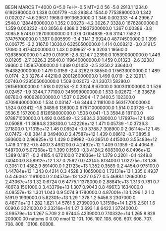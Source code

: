 BEGN
MARCS T=4000 G=5.0 FeH=-0.5 MT=2.0
                  56
-5.0 2913.1 1234.0 6192380000.0 1.338 0.001779 
-4.8 2938.4 1544.0 7753890000.0 1.342 0.002027 
-4.6 2967.1 1968.0 9913650000.0 1.346 0.002333 
-4.4 2996.7 2548.0 12844600000.0 1.352 0.00273 
-4.2 3026.7 3328.0 16762800000.0 1.359 0.003232 
-4.0 3056.6 4368.0 21937200000.0 1.367 0.00386 
-3.8 3085.8 5743.0 28703000000.0 1.376 0.004639 
-3.6 3114.1 7552.0 37475700000.0 1.387 0.005599 
-3.4 3141.3 9924.0 48774500000.0 1.399 0.006775 
-3.2 3167.0 13030.0 63250500000.0 1.414 0.008212 
-3.0 3191.5 17090.0 81764000000.0 1.43 0.009952 
-2.9 3203.1 19560.0 92836500000.0 1.439 0.01096 
-2.8 3214.7 22390.0 105390000000.0 1.449 0.01205 
-2.7 3226.3 25640.0 119640000000.0 1.459 0.01323 
-2.6 3238.1 29360.0 135857000000.0 1.469 0.01452 
-2.5 3250.2 33640.0 154382000000.0 1.479 0.0159 
-2.4 3262.9 38550.0 175633000000.0 1.489 0.0174 
-2.3 3276.4 44210.0 200126000000.0 1.499 0.019 
-2.2 3291.1 50740.0 228505000000.0 1.509 0.02073 
-2.1 3307.1 58280.0 261561000000.0 1.518 0.02258 
-2.0 3324.8 67000.0 300301000000.0 1.526 0.02457 
-1.9 3344.7 77100.0 345999000000.0 1.533 0.02672 
-1.8 3367.6 88780.0 400628000000.0 1.537 0.02904 
-1.7 3400.5 102300.0 470984000000.0 1.534 0.03147 
-1.6 3444.2 118100.0 563177000000.0 1.524 0.03412 
-1.5 3489.6 136300.0 675710000000.0 1.514 0.03726 
-1.4 3536.5 157200.0 812658000000.0 1.503 0.041 
-1.3 3584.8 181100.0 978871000000.0 1.492 0.04549 
-1.2 3634.3 208000.0 1.17997e+12 1.482 0.05088 
-1.1 3684.8 238300.0 1.42226e+12 1.471 0.05739 
-1.0 3736.3 271800.0 1.71315e+12 1.46 0.06524 
-0.9 3788.7 308900.0 2.06114e+12 1.45 0.07472 
-0.8 3841.8 349400.0 2.47587e+12 1.439 0.08612 
-0.7 3895.9 393600.0 2.96925e+12 1.429 0.09982 
-0.6 3951.0 441500.0 3.55483e+12 1.419 0.1162 
-0.5 4007.3 493200.0 4.2492e+12 1.409 0.1359 
-0.4 4064.9 548700.0 5.07268e+12 1.399 0.1593 
-0.3 4124.2 608300.0 6.0496e+12 1.389 0.1871 
-0.2 4185.4 672100.0 7.21036e+12 1.379 0.2201 
-0.1 4248.8 740400.0 8.58912e+12 1.37 0.2592 
0.0 4314.5 813400.0 1.02275e+13 1.36 0.3051 
0.1 4382.9 891400.0 1.21723e+13 1.352 0.3589 
0.2 4454.0 975100.0 1.44784e+13 1.343 0.4214 
0.3 4528.3 1065000.0 1.72131e+13 1.335 0.4937 
0.4 4606.2 1161000.0 2.04574e+13 1.327 0.577 
0.5 4688.1 1266000.0 2.43067e+13 1.32 0.6724 
0.6 4775.1 1378000.0 2.88841e+13 1.313 0.781 
0.7 4867.8 1501000.0 3.43379e+13 1.307 0.9043 
0.8 4967.3 1634000.0 4.08557e+13 1.301 1.043 
0.9 5074.9 1780000.0 4.87001e+13 1.296 1.2 
1.0 5191.9 1939000.0 5.82301e+13 1.29 1.378 
1.2 5456.3 2307000.0 8.48711e+13 1.282 1.821 
1.4 5761.5 2739000.0 1.31519e+14 1.275 2.501 
1.6 6090.6 3221000.0 2.23216e+14 1.27 3.693 
1.8 6422.1 3724000.0 3.99579e+14 1.267 5.709 
2.0 6744.5 4239000.0 7.10332e+14 1.265 8.829 
200000.00
natoms              0      0.00
nmol          12
          101.         106.       107.      108.         606.        607.        608.
          707.         708.       808.    10108.       60808.
